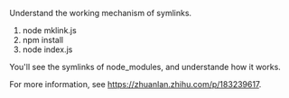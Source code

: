 Understand the working mechanism of symlinks.

1. node mklink.js
2. npm install
3. node index.js

You'll see the symlinks of node_modules, and understande how it works.

For more information, see https://zhuanlan.zhihu.com/p/183239617.